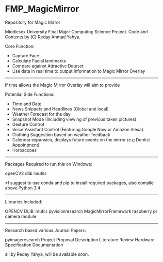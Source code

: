 # FMP_MagicMirror
Repository for Magic Mirror 

Middlesex University Final Major Computing Science Project.
Code and Contents by (C) Reday Ahmad Yahya.

Core Function:

- Capture Face
- Calculate Facial landmarks
- Compare against Attractive Dataset
- Use data in real time to output information to Magic Mirror Overlay

________________________________________________________________________

If time allows the Magic Mirror Overlay will aim to provide

Potential Side Functions:

- Time and Date
- News Snippets and Headlines (Global and local)
- Weather Forecast for the day
- Snapshot Mode (Including viewing of previous taken pictures)
- Gesture Control
- Voice Assistant Control (Featuring Google Now or Amazon Alexa)
- Clothing Suggestion based on weather feedback
- Calendar expansion, displays future events on the mirror (e.g Dentist Appointment)
- Horoscopes
______________________________________________________________________________

Packages Required to run this on Windows:

openCV2
dlib
imutils

*I suggest to use conda and pip to install required packages, also compile above Python 3.4
___________________________________________________________________________

Libraries Included:

OPENCV
DLIB
imutils pyvisionresearch
MagicMirrorFramework
raspberry pi camera module
______________________________________________________________________________

Research based various Journal Papers:

pyimageresearch
Project Proposal
Description
Literature Review
Hardware Specification Documentation

all by Reday Yahya, will be available soon.
